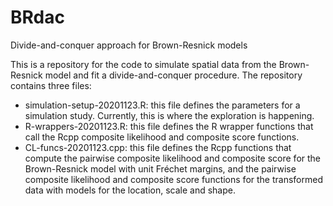 # BRdac
Divide-and-conquer approach for Brown-Resnick models

This is a repository for the code to simulate spatial data from the Brown-Resnick model and fit a divide-and-conquer procedure. The repository contains three files:
- simulation-setup-20201123.R: this file defines the parameters for a simulation study. Currently, this is where the exploration is happening.
- R-wrappers-20201123.R: this file defines the R wrapper functions that call the Rcpp composite likelihood and composite score functions.
- CL-funcs-20201123.cpp: this file defines the Rcpp functions that compute the pairwise composite likelihood and composite score for the Brown-Resnick model with unit Fréchet margins, and the pairwise composite likelihood and composite score functions for the transformed data with models for the location, scale and shape.
